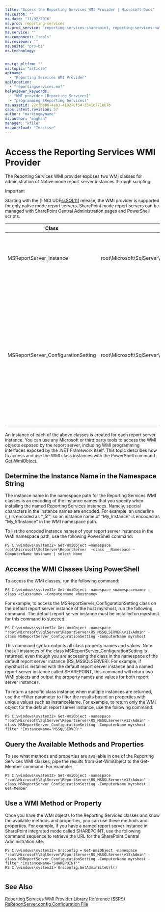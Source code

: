 ```yaml
---
title: "Access the Reporting Services WMI Provider | Microsoft Docs"
ms.custom: ""
ms.date: "11/02/2016"
ms.prod: reporting-services
ms.prod_service: "reporting-services-sharepoint, reporting-services-native"
ms.service: ""
ms.component: "tools"
ms.reviewer: ""
ms.suite: "pro-bi"
ms.technology: 


ms.tgt_pltfrm: ""
ms.topic: "article"
apiname: 
  - "Reporting Services WMI Provider"
apilocation: 
  - "reportingservices.mof"
helpviewer_keywords: 
  - "WMI provider [Reporting Services]"
  - "programming [Reporting Services]"
ms.assetid: 22cfbeb8-4ea3-4182-8f54-3341c771e87b
caps.latest.revision: 57
author: "markingmyname"
ms.author: "maghan"
manager: "kfile"
ms.workload: "Inactive"
---
```

# Access the Reporting Services WMI Provider
  The Reporting Services WMI provider exposes two WMI classes for administration of Native mode report server instances through scripting:  
  
> [!IMPORTANT]  
>  Starting with the [!INCLUDE[ssSQL11](../../includes/sssql11-md.md)] release, the WMI provider is supported for only native mode report servers. SharePoint mode report servers can be managed with SharePoint Central Administration pages and PowerShell scripts.  
  
|Class|Namespace|Description|  
|-----------|---------------|-----------------|  
|MSReportServer_Instance|root\Microsoft\SqlServer\ReportServer\RS_*\<EncodedInstanceName>*\v13|Provides basic information required for a client to connect to an installed report server.|  
|MSReportServer_ConfigurationSetting|root\Microsoft\SqlServer\ReportServer\RS_*\<EncodedInstanceName>*\v13\Admin|Represents the installation and run-time parameters of a report server instance. These parameters are stored in the configuration file for the report server.<br /><br /> **\*\* Important \*\*** This class is only accessible with administrative privileges.|  
  
 An instance of each of the above classes is created for each report server instance. You can use any Microsoft or third party tools to access the WMI objects exposed by the report server, including WMI programming interfaces exposed by the .NET Framework itself. This topic describes how to access and use the WMI class instances with the PowerShell command [Get-WmiObject](http://technet.microsoft.com/library/dd315295.aspx).  
  
## Determine the Instance Name in the Namespace String  
 The instance name in the namespace path for the Reporting Services WMI classes is an encoding of the instance names that you specify when installing the named Reporting Services instances. Namely, special characters in the instance names are encoded. For example, an underline (_) is encoded as “_5f”, so an instance name of “My_Instance” is encoded as “My_5fInstance” in the WMI namespace path.  
  
 To list the encoded instance names of your report server instances in the WMI namespace path, use the following PowerShell command:  
  
```  
PS C:\windows\system32> Get-WmiObject –namespace root\Microsoft\SqlServer\ReportServer  –class __Namespace –ComputerName hostname | select Name  
```  
  
## Access the WMI Classes Using PowerShell  
 To access the WMI classes, run the following command:  
  
```  
PS C:\windows\system32> Get-WmiObject –namespace <namespacename> –class <classname> –ComputerName <hostname>  
```  
  
 For example, to access the MSReportServer_ConfigurationSetting class on the default report server instance of the host myrshost, run the following command. The default report server instance must be installed on myrshost for this command to succeed.  
  
```  
PS C:\windows\system32> Get-WmiObject –namespace "root\Microsoft\SqlServer\ReportServer\RS_MSSQLSERVER\v11\Admin" -class MSReportServer_ConfigurationSetting -ComputerName myrshost  
```  
  
 This command syntax outputs all class property names and values. Note that all instances of the class MSReportServer_ConfigurationSetting is returned, even though you are accessing the class in the namespace of the default report server instance (RS_MSSQLSERVER). For example, if myrshost is installed with the default report server instance and a named report server instance called SHAREPOINT, this command will return two WMI objects and output the property names and values for both report server instances.  
  
 To return a specific class instance when multiple instances are returned, use the –Filter parameter to filter the results based on properties with unique values such as InstanceName. For example, to return only the WMI object for the default report server instance, use the following command:  
  
```  
PS C:\windows\system32> Get-WmiObject -namespace "root\Microsoft\SqlServer\ReportServer\RS_MSSQLServer\v13\Admin" -class MSReportServer_ConfigurationSetting -ComputerName myrshost -filter "InstanceName='MSSQLSERVER'"  
```  
  
## Query the Available Methods and Properties  
 To see what methods and properties are available in one of the Reporting Services WMI classes, pipe the results from Get-WmiObject to the Get-Member command. For example:  
  
```  
PS C:\windows\system32> Get-WmiObject -namespace "root\Microsoft\SqlServer\ReportServer\RS_MSSQLServer\v13\Admin" -class MSReportServer_ConfigurationSetting -ComputerName myrshost | Get-Member  
```  
  
## Use a WMI Method or Property  
 Once you have the WMI objects to the Reporting Services classes and know the available methods and properties, you can use these methods and properties. For example, if you have a named report server instance in SharePoint integrated mode called SHAREPOINT, use the following command sequence to retrieve the URL for the SharePoint Central Administration site:  
  
```  
PS C:\windows\system32> $rsconfig = Get-WmiObject -namespace "root\Microsoft\SqlServer\ReportServer\RS_MSSQLServer\v13\Admin" -class MSReportServer_ConfigurationSetting -ComputerName myrshost -filter "InstanceName='SHAREPOINT'"  
PS C:\windows\system32> $rsconfig.GetAdminSiteUrl()  
  
```  
  
## See Also  
 [Reporting Services WMI Provider Library Reference &#40;SSRS&#41;](../../reporting-services/wmi-provider-library-reference/reporting-services-wmi-provider-library-reference-ssrs.md)   
 [RsReportServer.config Configuration File](../../reporting-services/report-server/rsreportserver-config-configuration-file.md)  
  
  
